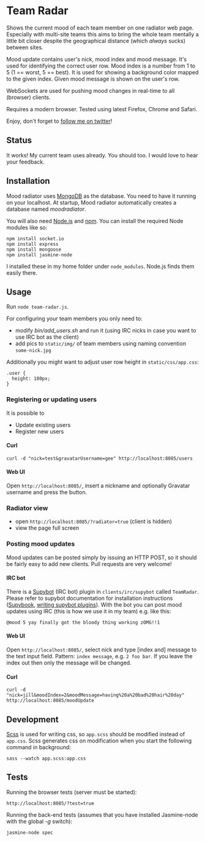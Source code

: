 Team Radar
=

Shows the current
mood of each team member on one radiator web page. Especially with multi-site
teams this aims to bring the whole team mentally a little bit closer
despite the geographical distance (which _always_ sucks) between sites.

Mood update contains user's nick, mood index and mood message. It's used for
identifying the correct user row. Mood index is a number from 1 to 5 (1 ==
worst, 5 == best). It is used for showing a background color mapped to the
given index. Given mood message is shown on the user's row.

WebSockets are used for pushing mood changes in real-time to all (browser)
clients.

Requires a modern browser. Tested using latest Firefox, Chrome and Safari.

Enjoy, don't forget to [follow me on twitter](http://twitter.com/mileskin)!

Status
-

It works! My current team uses already. You should too. I
would love to hear your feedback.

Installation
-

Mood radiator uses [MongoDB](http://www.mongodb.org/) as the database. You need
to have it running on your localhost. At startup, Mood radiator automatically
creates a database named *moodradiator*.

You will also need [Node.js](http://nodejs.org/) and [npm](http://npmjs.org/).
You can install the required Node modules like so:

    npm install socket.io
    npm install express
    npm install mongoose
    npm install jasmine-node

I installed these in my home folder under `node_modules`. Node.js finds
them easily there.

Usage
-

Run `node team-radar.js`.

For configuring your team members you only need to:

* modify *bin/add_users.sh* and run it (using IRC nicks in case you want to use IRC bot as the client)
* add pics to `static/img/` of team members using naming convention `some-nick.jpg`

Additionally you might want to adjust user row height in `static/css/app.css`:

    .user {
      height: 180px;
    }

### Registering or updating users

It is possible to
* Update existing users
* Register new users

#### Curl

`curl -d "nick=test&gravatarUsername=gee" http://localhost:8085/users`

#### Web UI

Open `http://localhost:8085/`, insert a nickname and optionally Gravatar
username and press the button.

### Radiator view

* open `http://localhost:8085/?radiator=true` (client is hidden)
* view the page full screen

### Posting mood updates

Mood updates can be posted simply by issuing an HTTP POST, so it should be
fairly easy to add new clients. Pull requests are very welcome!

#### IRC bot

There is a [Supybot](http://sourceforge.net/projects/supybot/) (IRC bot) plugin
in `clients/irc/supybot` called `TeamRadar`. Please refer to supybot
documentation for installation instructions
([Supybook](http://supybook.fealdia.org/devel/), [writing supybot
plugins](http://web.archive.org/web/20080103010543/http://supybot.com/documentation/help/tutorial/plugin-author-tutorial/tutorial-all-pages)).
With the bot you can post mood updates using IRC (this is how we use it in my
team) e.g. like this:

    @mood 5 yay finally got the bloody thing working zOMG!!1

#### Web UI

Open `http://localhost:8085/`, select nick and type [index and] message to the
text input field. Pattern: `index message`, e.g. `2 foo bar`. If you leave the
index out then only the message will be changed.

#### Curl

    curl -d "nick=jill&moodIndex=2&moodMessage=having%20a%20bad%20hair%20day" http://localhost:8085/moodUpdate

Development
-

[Scss](http://sass-lang.com/) is used for writing css, so `app.scss`
should be modified instead of `app.css`. Scss generates css on
modification when you start the following command in background:

    sass --watch app.scss:app.css

## Tests
Running the browser tests (server must be started):

    http://localhost:8085/?test=true

Running the back-end tests (assumes that you have installed Jasmine-node with
the global *-g* switch):

    jasmine-node spec
